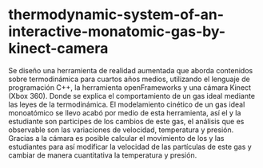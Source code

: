 # thermodynamic-system-of-an-interactive-monatomic-gas-by-kinect-camera
Se diseño una herramienta de realidad aumentada que aborda contenidos sobre termodinámica para cuartos años medios, utilizando el lenguaje de programación C++, la herramienta openFrameworks y una cámara Kinect (Xbox 360).  Donde se explica el comportamiento de un gas ideal mediante las leyes de la termodinámica. El modelamiento cinético de un gas ideal monoatómico se llevo acabó por medio de esta herramienta, así el y la estudiante son participes de los cambios de este gas, el análisis que es observable son las variaciones de velocidad, temperatura y presión. Gracias a la cámara es posible calcular el movimiento de los y las estudiantes para así modificar la velocidad de las partículas de este gas y cambiar de manera cuantitativa la temperatura y presión.
